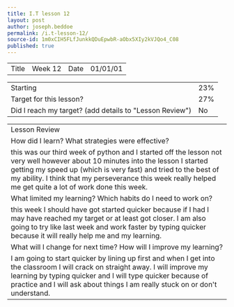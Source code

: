 ```yaml
---
title: I.T lesson 12
layout: post
author: joseph.beddoe
permalink: /i.t-lesson-12/
source-id: 1m0xCIH5FLfJunkkQDuEpwbR-aObx5XIy2kVJQo4_C08
published: true
---
```

<table>
  <tr>
    <td>Title</td>
    <td>Week 12</td>
    <td>Date</td>
    <td>01/01/01</td>
  </tr>
</table>


<table>
  <tr>
    <td>Starting </td>
    <td>23%</td>
  </tr>
  <tr>
    <td>Target for this lesson?</td>
    <td>27%</td>
  </tr>
  <tr>
    <td>Did I reach my target? 
(add details to "Lesson Review")</td>
    <td>No</td>
  </tr>
</table>


<table>
  <tr>
    <td>Lesson Review</td>
  </tr>
  <tr>
    <td>How did I learn? What strategies were effective? </td>
  </tr>
  <tr>
    <td>this was our third week of python and I started off the lesson not very well however about 10 minutes into the lesson I started getting my speed up (which is very fast) and tried to the best of my ability. I think that my perseverance this week really helped me get quite a lot of work done this week.</td>
  </tr>
  <tr>
    <td>What limited my learning? Which habits do I need to work on? </td>
  </tr>
  <tr>
    <td>this week I should have got started quicker because if I had I may have reached my target or at least got closer. I am also going to try like last week and work faster by typing quicker because it will really help me and my learning.</td>
  </tr>
  <tr>
    <td>What will I change for next time? How will I improve my learning?</td>
  </tr>
  <tr>
    <td>I am going to start quicker by lining up first and when I get into the classroom I will crack on straight away. I will improve my learning by typing quicker and I will type quicker because of practice and I will ask about things I am really stuck on or don't understand.</td>
  </tr>
</table>


 


